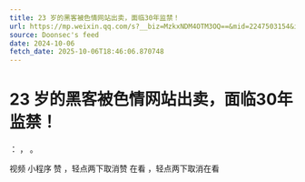 ```yaml
---
title: 23 岁的黑客被色情网站出卖，面临30年监禁！
url: https://mp.weixin.qq.com/s?__biz=MzkxNDM4OTM3OQ==&mid=2247503154&idx=1&sn=edf8947c59ce34220fb47bf1d6c8f801
source: Doonsec's feed
date: 2024-10-06
fetch_date: 2025-10-06T18:46:06.870748
---
```


# 23 岁的黑客被色情网站出卖，面临30年监禁！

：
，
。

视频
小程序
赞
，轻点两下取消赞
在看
，轻点两下取消在看